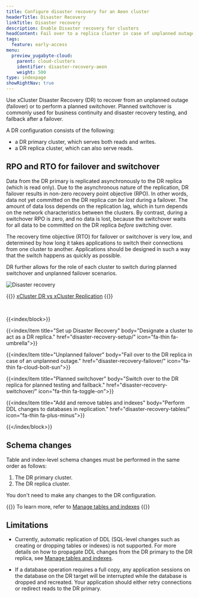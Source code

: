 ```yaml
---
title: Configure disaster recovery for an Aeon cluster
headerTitle: Disaster Recovery
linkTitle: Disaster recovery
description: Enable Disaster recovery for clusters
headContent: Fail over to a replica cluster in case of unplanned outages
tags:
  feature: early-access
menu:
  preview_yugabyte-cloud:
    parent: cloud-clusters
    identifier: disaster-recovery-aeon
    weight: 500
type: indexpage
showRightNav: true
---
```


Use xCluster Disaster Recovery (DR) to recover from an unplanned outage (failover) or to perform a planned switchover. Planned switchover is commonly used for business continuity and disaster recovery testing, and failback after a failover.

A DR configuration consists of the following:

- a DR primary cluster, which serves both reads and writes.
- a DR replica cluster, which can also serve reads.

## RPO and RTO for failover and switchover

Data from the DR primary is replicated asynchronously to the DR replica (which is read only). Due to the asynchronous nature of the replication, DR failover results in non-zero recovery point objective (RPO). In other words, data not yet committed on the DR replica _can be lost_ during a failover. The amount of data loss depends on the replication lag, which in turn depends on the network characteristics between the clusters. By contrast, during a switchover RPO is zero, and no data is lost, because the switchover waits for all data to be committed on the DR replica _before_ switching over.

The recovery time objective (RTO) for failover or switchover is very low, and determined by how long it takes applications to switch their connections from one cluster to another. Applications should be designed in such a way that the switch happens as quickly as possible.

DR further allows for the role of each cluster to switch during planned switchover and unplanned failover scenarios.

![Disaster recovery](/images/yb-platform/disaster-recovery/disaster-recovery.png)

{{<lead link="../../../yugabyte-platform/back-up-restore-universes/disaster-recovery/#xcluster-dr-vs-xcluster-replication">}}
[xCluster DR vs xCluster Replication](../../../yugabyte-platform/back-up-restore-universes/disaster-recovery/#xcluster-dr-vs-xcluster-replication)
{{</lead>}}

&nbsp;

{{<index/block>}}

  {{<index/item
    title="Set up Disaster Recovery"
    body="Designate a cluster to act as a DR replica."
    href="disaster-recovery-setup/"
    icon="fa-thin fa-umbrella">}}

  {{<index/item
    title="Unplanned failover"
    body="Fail over to the DR replica in case of an unplanned outage."
    href="disaster-recovery-failover/"
    icon="fa-thin fa-cloud-bolt-sun">}}

  {{<index/item
    title="Planned switchover"
    body="Switch over to the DR replica for planned testing and failback."
    href="disaster-recovery-switchover/"
    icon="fa-thin fa-toggle-on">}}

  {{<index/item
    title="Add and remove tables and indexes"
    body="Perform DDL changes to databases in replication."
    href="disaster-recovery-tables/"
    icon="fa-thin fa-plus-minus">}}

{{</index/block>}}

## Schema changes

Table and index-level schema changes must be performed in the same order as follows:

1. The DR primary cluster.
2. The DR replica cluster.

You don't need to make any changes to the DR configuration.

{{<lead link="./disaster-recovery-tables/">}}
To learn more, refer to [Manage tables and indexes](./disaster-recovery-tables/)
{{</lead>}}

## Limitations

- Currently, automatic replication of DDL (SQL-level changes such as creating or dropping tables or indexes) is not supported. For more details on how to propagate DDL changes from the DR primary to the DR replica, see [Manage tables and indexes](./disaster-recovery-tables/).

- If a database operation requires a full copy, any application sessions on the database on the DR target will be interrupted while the database is dropped and recreated. Your application should either retry connections or redirect reads to the DR primary.
